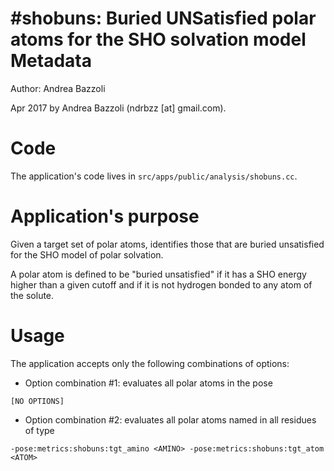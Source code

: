 #shobuns: Buried UNSatisfied polar atoms for the SHO solvation model
Metadata
========

Author: Andrea Bazzoli

Apr 2017 by Andrea Bazzoli (ndrbzz [at] gmail.com).

Code
====

The application's code lives in `src/apps/public/analysis/shobuns.cc`.

Application's purpose
===================

Given a target set of polar atoms, identifies those that are buried unsatisfied for the SHO model of polar solvation.

A polar atom is defined to be "buried unsatisfied" if it has a SHO energy higher than a given cutoff and if it is not hydrogen bonded to any atom of the solute. 

Usage
=====

The application accepts only the following combinations of options:

* Option combination #1: evaluates all polar atoms in the pose
````
[NO OPTIONS]
````
* Option combination #2: evaluates all polar atoms named <ATOM> in all residues of type <AMINO>
````
-pose:metrics:shobuns:tgt_amino <AMINO> -pose:metrics:shobuns:tgt_atom <ATOM>
````